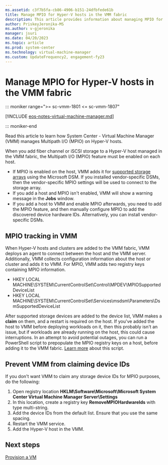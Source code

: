 ```yaml
---
ms.assetid: c3f7b5fa-cb86-4906-b151-24dfbfede61b
title: Manage MPIO for Hyper-V hosts in the VMM fabric
description: This article provides information about managing MPIO for Hyper-V hosts in VMM
author: PriskeyJeronika-MS
ms.author: v-gjeronika
manager: jsuri
ms.date: 04/20/2023
ms.topic: article
ms.prod: system-center
ms.technology: virtual-machine-manager
ms.custom: UpdateFrequency2, engagement-fy23
---
```



# Manage MPIO for Hyper-V hosts in the VMM fabric

::: moniker range=">= sc-vmm-1801 <= sc-vmm-1807"

[!INCLUDE [eos-notes-virtual-machine-manager.md](../includes/eos-notes-virtual-machine-manager.md)]

::: moniker-end

Read this article to learn how System Center - Virtual Machine Manager (VMM) manages Multipath I/O (MPIO) on Hyper-V hosts.

When you add fiber channel or iSCSI storage to a Hyper-V host managed in the VMM fabric, the Multipath I/O (MPIO) feature must be enabled on each host.

 - If MPIO is enabled on the host, VMM adds it for [supported storage arrays](supported-arrays.md) using the Microsoft DSM. If you installed vendor-specific DSMs, then the vendor-specific MPIO settings will be used to connect to the storage array.
 - If you add a host and MPIO isn't enabled, VMM will show a warning message in the **Jobs** window.
 - If you add a host to VMM and enable MPIO afterwards, you need to add the MPIO feature, and then manually configure MPIO to add the discovered device hardware IDs. Alternatively, you can install vendor-specific DSMs.

## MPIO tracking in VMM

When Hyper-V hosts and clusters are added to the VMM fabric, VMM deploys an agent to connect between the host and the VMM server. Additionally, VMM collects configuration information about the host or cluster and adds it to VMM. For MPIO, VMM adds two registry keys containing MPIO information.

  - HKEY LOCAL MACHINE\SYSTEM\CurrentControlSet\Control\MPDEV\MPIOSupportedDeviceList
  - HKEY LOCAL MACHINE\SYSTEM\CurrentControlSet\Services\msdsm\Parameters\DsmSupportedDeviceList

After supported storage devices are added to the device list, VMM makes a **claim** on them, and a restart is required on the host. If you've added the host to VMM before deploying workloads on it, then this probably isn't an issue, but if workloads are already running on the host, this could cause interruptions. In an attempt to avoid potential outages, you can run a PowerShell script to prepopulate the MPIO registry keys on a host, before adding it to the VMM fabric. [Learn more](https://blogs.technet.microsoft.com/scvmm/2015/04/30/support-tip-virtual-machine-connections-to-storage-lost-when-adding-host-cluster-in-vmm-2012-r2/) about this script.


## Prevent VMM from claiming device IDs

If you don't want VMM to claim any storage device IDs for MPIO purposes, do the following:

1. Open registry location **HKLM\Software\Microsoft\Microsoft System Center Virtual Machine Manager Server\Settings**
2. In this location, create a registry key **RemoveMPIOHardwareIds** with type multi-string.
3. Add the device IDs from the default list. Ensure that you use the same spacing.
4. Restart the VMM service.
5. Add the Hyper-V host in the VMM.

## Next steps

[Provision a VM](provision-vms.md)
